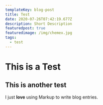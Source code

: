 ```yaml
---
templateKey: blog-post
title: Test
date: 2020-07-26T07:42:19.677Z
description: Short Description
featuredpost: true
featuredimage: /img/chemex.jpg
tags:
  - test
---
```

# This is a Test
## This is another test

I just **love** using Markup to write blog entries.

